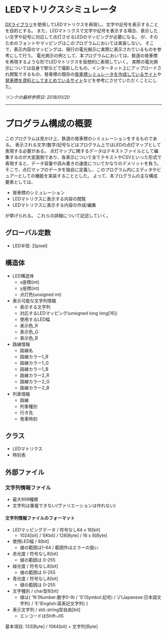 # LEDマトリクスシミュレータ
[DXライブラリ](http://dxlib.o.oo7.jp/ "ＤＸライブラリ置き場　ＨＯＭＥ")を使用してLEDマトリクスを再現し、文字や記号を表示することを目的とする。
また、LEDマトリクスで文字や記号を表示する場合、表示したい文字や記号に対応して点灯させるLEDのマッピングが必要になる。
が、そのためのフォントやマッピングはこのプログラムにおいては実装しない。
そこで、表示内容のマッピングは、現行の電光掲示に実際に表示されているものを参考にして行う。
電光掲示の例として、本プログラムにおいては、鉄道の発車標を再現するような形でLEDマトリクスを仮想的に表現していく。
実際の電光掲示については自身で駅などで撮影したもの、インターネット上にアップロードされ閲覧できるもの、発車標の既存の[発車標シミュレータを作成しているサイト](http://www.geocities.jp/yoshi223_k/page/hasshahyo/index.htm "発車標シミュレーター - 鉄道駅の発車案内板(LED電光掲示板/ディスプレイ)を忠実に再現")や[発車標を資料としてまとめているサイト](http://led.e501.net/index.php?FrontPage "FrontPage - LED発車標 Wiki")などを参考にさせていただくことにした。

_リンクの最終参照日: 2018/01/20_

---
# プログラム構成の概要
このプログラムは見かけ上、鉄道の発車標のシミュレーションをするものである。
表示される文字/数字/記号などはプログラム上ではLEDの点灯マップとして表現する必要がある。
点灯マップに関するデータはテキストファイルとして編集するのが大変面倒であり、各表示について全てテキストやCSVといった形式で表現すると、データ容量や読み書きの速度についてかなりのデメリットを負う。
そこで、点灯マップのデータを独自に定義し、このプログラム内にエディタやビュアーとしての機能を実装することとした。
よって、本プログラムの主な構成要素としては、
- 発車標のシミュレーション
- LEDマトリクスに表示する内容の閲覧
- LEDマトリクスに表示する内容の作成/編集

が挙げられる。
これらの詳細について記述していく。

## グローバル定数
- LED半径: 2[pixel]

## 構造体
- LED構造体
	- x座標(int)
	- y座標(int)
	- 点灯色(unsigned int)
- 表示可能な文字列情報
	- 表示する文字列
	- 対応するLEDマッピング(unsigned long long[16])
	- 使用するLED幅
	- 表示色_R
	- 表示色_G
	- 表示色_B
- 路線情報
	- 路線名
	- 路線カラー1_R
	- 路線カラー1_G
	- 路線カラー1_B
	- 路線カラー2_R
	- 路線カラー2_G
	- 路線カラー2_B
- 列車情報
	- 路線
	- 列車種別
	- 行き先
	- 発車時刻

## クラス
- LEDマトリクス
- 時刻表


## 外部ファイル
### 文字列情報ファイル
- 最大999種類
- 文字列は重複できない(ヴァリエーションは作れない)
#### 文字列情報ファイルのフォーマット
- LEDマッピングデータ / 符号なし64 x 16[bit]
	- 1024[bit] / 1[Kbit] / 128[Byte] / 16 x 8[Byte]
- 使用LED幅 / 8[bit]
	- 値の範囲は1-64 / 範囲外はエラーの扱い
- 赤光度 / 符号なし8[bit]
	- 値の範囲は 0-255
- 緑光度 / 符号なし8[bit]
	- 値の範囲は 0-255
- 青光度 / 符号なし8[bit]
	- 値の範囲は 0-255
- 文字種別 / char型8[bit]
	- 値は{ 'N'(Number:数字0-9) / 'S'(Symbol:記号) / 'J'(Japanese:日本語文字列) / 'E'(English:英表記文字列) }
- 表示文字列 / std::string型自由[bit]
	- エンコードはShift-JIS

基本項目: 133[Byte] / 1064[bit] + 文字列[Byte]